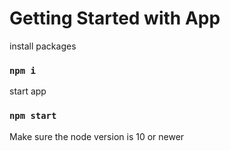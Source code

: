 # Getting Started with App
install packages
### `npm i`

start app
### `npm start`

Make sure the node version is 10 or newer
